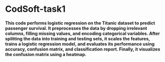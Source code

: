 # CodSoft-task1
<h4>This code performs logistic regression on the Titanic dataset to predict passenger survival. It preprocesses the data by dropping irrelevant columns, filling missing values, and encoding categorical variables. After splitting the data into training and testing sets, it scales the features, trains a logistic regression model, and evaluates its performance using accuracy, confusion matrix, and classification report. Finally, it visualizes the confusion matrix using a heatmap.</h4>
